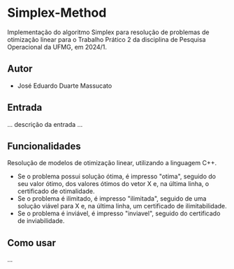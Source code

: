 # Simplex-Method
Implementação do algoritmo Simplex para resolução de problemas de otimização linear para o Trabalho Prático 2 da disciplina de Pesquisa Operacional da UFMG, em 2024/1.

## Autor
- José Eduardo Duarte Massucato

## Entrada
... descrição da entrada ...

## Funcionalidades
Resolução de modelos de otimização linear, utilizando a linguagem C++.
- Se o problema possui solução ótima, é impresso "otima", seguido do seu valor ótimo, dos valores ótimos do vetor X e, na última linha, o certificado de otimalidade.
- Se o problema é ilimitado, é impresso "ilimitada", seguido de uma solução viável para X e, na última linha, um certificado de ilimitabilidade.
- Se o problema é inviável, é impresso "inviavel", seguido do certificado de inviabilidade.

## Como usar
...